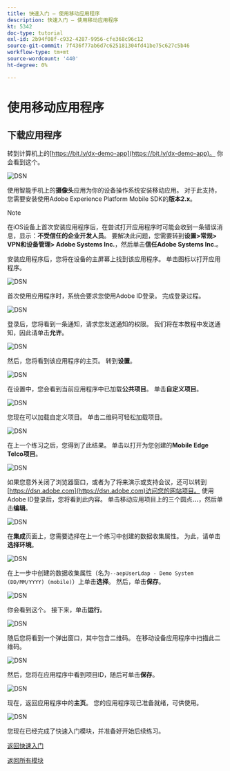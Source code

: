 ```yaml
---
title: 快速入门 — 使用移动应用程序
description: 快速入门 — 使用移动应用程序
kt: 5342
doc-type: tutorial
exl-id: 2b94f08f-c932-4287-9956-cfe368c96c12
source-git-commit: 7f436f77ab6d7c625181304fd41be75c627c5b46
workflow-type: tm+mt
source-wordcount: '440'
ht-degree: 0%

---
```


# 使用移动应用程序

## 下载应用程序

转到计算机上的[https://bit.ly/dx-demo-app](https://bit.ly/dx-demo-app)。 你会看到这个。

![DSN](./images/mobileapp.png)

使用智能手机上的&#x200B;**摄像头**&#x200B;应用为你的设备操作系统安装移动应用。 对于此支持，您需要安装使用Adobe Experience Platform Mobile SDK的&#x200B;**版本2.x**。

>[!NOTE]
>
>在iOS设备上首次安装应用程序后，在尝试打开应用程序时可能会收到一条错误消息，显示：**不受信任的企业开发人员**。 要解决此问题，您需要转到&#x200B;**设置>常规> VPN和设备管理> Adobe Systems Inc.**，然后单击&#x200B;**信任Adobe Systems Inc.**。

安装应用程序后，您将在设备的主屏幕上找到该应用程序。 单击图标以打开应用程序。

![DSN](./images/mobileappn1.png)

首次使用应用程序时，系统会要求您使用Adobe ID登录。 完成登录过程。

![DSN](./images/mobileappn2.png)

登录后，您将看到一条通知，请求您发送通知的权限。 我们将在本教程中发送通知，因此请单击&#x200B;**允许**。

![DSN](./images/mobileappn3.png)

然后，您将看到该应用程序的主页。 转到&#x200B;**设置**。

![DSN](./images/mobileappn4.png)

在设置中，您会看到当前应用程序中已加载&#x200B;**公共项目**。 单击&#x200B;**自定义项目**。

![DSN](./images/mobileappn5.png)

您现在可以加载自定义项目。 单击二维码可轻松加载项目。

![DSN](./images/mobileappn6.png)

在上一个练习之后，您得到了此结果。 单击以打开为您创建的&#x200B;**Mobile Edge Telco项目**。

![DSN](./images/dsn5b.png)

如果您意外关闭了浏览器窗口，或者为了将来演示或支持会议，还可以转到[https://dsn.adobe.com](https://dsn.adobe.com)访问您的网站项目。 使用Adobe ID登录后，您将看到此内容。 单击移动应用项目上的三个圆点&#x200B;**...**，然后单击&#x200B;**编辑**。

![DSN](./images/web8a.png)

在&#x200B;**集成**&#x200B;页面上，您需要选择在上一个练习中创建的数据收集属性。 为此，请单击&#x200B;**选择环境**。

![DSN](./images/web8aa.png)

在上一步中创建的数据收集属性（名为`--aepUserLdap - Demo System (DD/MM/YYYY) (mobile)`）上单击&#x200B;**选择**。 然后，单击&#x200B;**保存**。

![DSN](./images/web8b.png)

你会看到这个。 接下来，单击&#x200B;**运行**。

![DSN](./images/web8bb.png)

随后您将看到一个弹出窗口，其中包含二维码。 在移动设备应用程序中扫描此二维码。

![DSN](./images/web8c.png)

然后，您将在应用程序中看到项目ID，随后可单击&#x200B;**保存**。

![DSN](./images/mobileappn7.png)

现在，返回应用程序中的&#x200B;**主页**。 您的应用程序现已准备就绪，可供使用。

![DSN](./images/mobileappn8.png)

您现在已经完成了快速入门模块，并准备好开始后续练习。

[返回快速入门](./getting-started.md)

[返回所有模块](./../../../overview.md)
